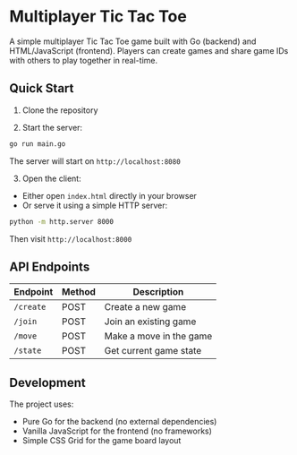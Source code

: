 # Multiplayer Tic Tac Toe

A simple multiplayer Tic Tac Toe game built with Go (backend) and HTML/JavaScript (frontend). Players can create games and share game IDs with others to play together in real-time.

## Quick Start

1. Clone the repository

2. Start the server:
```bash
go run main.go
```
The server will start on `http://localhost:8080`

3. Open the client:
- Either open `index.html` directly in your browser
- Or serve it using a simple HTTP server:
```bash
python -m http.server 8000
```
Then visit `http://localhost:8000`

## API Endpoints

| Endpoint | Method | Description |
|----------|---------|-------------|
| `/create` | POST | Create a new game |
| `/join` | POST | Join an existing game |
| `/move` | POST | Make a move in the game |
| `/state` | POST | Get current game state |

## Development

The project uses:
- Pure Go for the backend (no external dependencies)
- Vanilla JavaScript for the frontend (no frameworks)
- Simple CSS Grid for the game board layout

